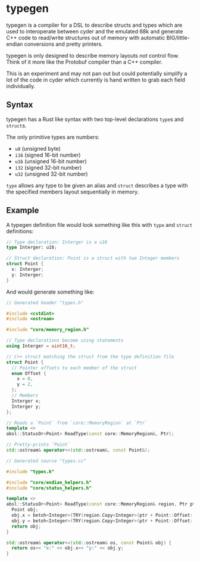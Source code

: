 # typegen

typegen is a compiler for a DSL to describe structs and types which are used to interoperate between cyder and the emulated 68k and generate C++ code to read/write structures out of memory with automatic BIG/little-endian conversions and pretty printers.

typegen is only designed to describe memory layouts _not_ control flow. Think of it more like the Protobuf compiler than a C++ compiler.

This is an experiment and may not pan out but could potentially simplify a lot of the code in cyder which currently is hand written to grab each field individually.

## Syntax

typegen has a Rust like syntax with two top-level declarations `type`s and `struct`s.

The only primitive types are numbers:
  - `u8` (unsigned byte)
  - `i16` (signed 16-bit number)
  - `u16` (unsigned 16-bit number)
  - `i32` (signed 32-bit number)
  - `u32` (unsigned 32-bit number)

`type` allows any type to be given an alias and `struct` describes a type with the specified members layout sequentially in memory.

## Example

A typegen definition file would look something like this with `type` and `struct` definitions:

```rust
// Type declaration: Interger is a u16
type Interger: u16;

// Struct declaration: Point is a struct with two Integer members
struct Point {
  x: Interger;
  y: Interger;
}
```

And would generate something like:

```cpp
// Generated header "types.h"

#include <cstdint>
#include <ostream>

#include "core/memory_region.h"

// Type declarations become using statements
using Interger = uint16_t;

// C++ struct matching the struct from the type definition file
struct Point {
  // Pointer offsets to each member of the struct
  enum Offset {
    x = 0,
    y = 2,
  };
  // Members
  Interger x;
  Interger y;
};

// Reads a `Point` from `core::MemoryRegion` at `Ptr`  
template <>
absl::StatusOr<Point> ReadType(const core::MemoryRegion&, Ptr);

// Pretty-prints `Point`
std::ostream& operator<<(std::ostream&, const Point&);
```

```cpp
// Generated source "types.cc"

#include "types.h"

#include "core/endian_helpers.h"
#include "core/status_helpers.h"

template <>
absl::StatusOr<Point> ReadType(const core::MemoryRegion& region, Ptr ptr) {
  Point obj;
  obj.x = betoh<Integer>(TRY(region.Copy<Integer>(ptr + Point::Offset::x)));
  obj.y = betoh<Integer>(TRY(region.Copy<Integer>(ptr + Point::Offset::y)));
  return obj;
}

std::ostream& operator<<(std::ostream& os, const Point& obj) {
  return os<< "x:" << obj.x<< "y:" << obj.y;
}

```
